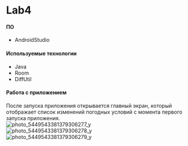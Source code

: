 # Lab4

#### ПО
* AndroidStudio

#### Используемые технологии
* Java
* Room
* DiffUtil

#### Работа с приложением
После запуска приложения открывается главный экран, который отображает список изменений погодных условий с момента первого запуска приложения.   
![photo_5449543381379306277_y](https://github.com/nnn233/NewLab4/assets/126052177/d9eaf0cb-1019-464d-b480-237af27a37c6)   
![photo_5449543381379306278_y](https://github.com/nnn233/NewLab4/assets/126052177/686b38aa-8b61-4729-a9cb-bd5a220f74e7)   
![photo_5449543381379306279_y](https://github.com/nnn233/NewLab4/assets/126052177/6c1df8de-8a69-4686-9eb3-e92a8b47bcd5)


